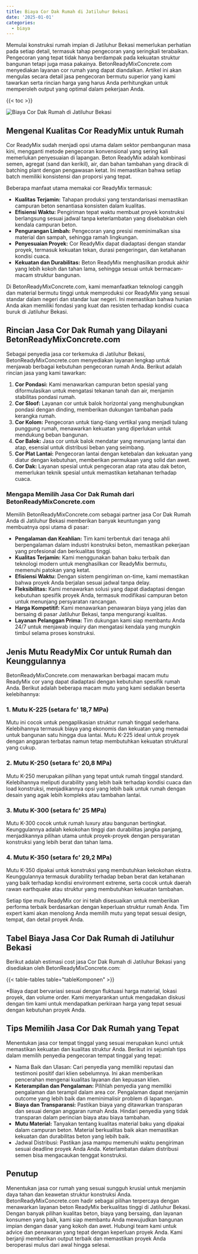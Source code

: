 ```yaml
---
title: Biaya Cor Dak Rumah di Jatiluhur Bekasi
date: '2025-01-01'
categories:
  - biaya
---
```


Memulai konstruksi rumah impian di Jatiluhur Bekasi memerlukan perhatian pada setiap detail, termasuk tahap pengecoran yang seringkali terabaikan. Pengecoran yang tepat tidak hanya berdampak pada kekuatan struktur bangunan tetapi juga masa pakainya. BetonReadyMixConcrete.com menyediakan layanan cor rumah yang dapat diandalkan. Artikel ini akan mengulas secara detail jasa pengecoran bermutu superior yang kami tawarkan serta rincian harga yang harus Anda perhitungkan untuk memperoleh output yang optimal dalam pekerjaan Anda.

{{< toc >}}

![Biaya Cor Dak Rumah di Jatiluhur Bekasi](https://betoncor8.github.io/cor/harga-beton-readymix-concrete%20(37).png)

## Mengenal Kualitas Cor ReadyMix untuk Rumah

Cor ReadyMix sudah menjadi opsi utama dalam sektor pembangunan masa kini, mengganti metode pengecoran konvensional yang sering kali memerlukan penyesuaian di lapangan. Beton ReadyMix adalah kombinasi semen, agregat (sand dan kerikil), air, dan bahan tambahan yang diracik di batching plant dengan pengawasan ketat. Ini memastikan bahwa setiap batch memiliki konsistensi dan proporsi yang tepat.

Beberapa manfaat utama memakai cor ReadyMix termasuk:

- **Kualitas Terjamin:** Tahapan produksi yang terstandarisasi memastikan campuran beton senantiasa konsisten dalam kualitas.
- **Efisiensi Waktu:** Pengiriman tepat waktu membuat proyek konstruksi berlangsung sesuai jadwal tanpa keterlambatan yang disebabkan oleh kendala campuran beton.
- **Pengurangan Limbah:** Pengecoran yang presisi meminimalkan sisa material dan sampah, sehingga ramah lingkungan.
- **Penyesuaian Proyek:** Cor ReadyMix dapat diadaptasi dengan standar proyek, termasuk kekuatan tekan, durasi pengeringan, dan ketahanan kondisi cuaca.
- **Kekuatan dan Durabilitas:** Beton ReadyMix menghasilkan produk akhir yang lebih kokoh dan tahan lama, sehingga sesuai untuk bermacam-macam struktur bangunan.

Di BetonReadyMixConcrete.com, kami memanfaatkan teknologi canggih dan material bermutu tinggi untuk memproduksi cor ReadyMix yang sesuai standar dalam negeri dan standar luar negeri. Ini memastikan bahwa hunian Anda akan memiliki fondasi yang kuat dan resisten terhadap kondisi cuaca buruk di Jatiluhur Bekasi.

## Rincian Jasa Cor Dak Rumah yang Dilayani BetonReadyMixConcrete.com

Sebagai penyedia jasa cor terkemuka di Jatiluhur Bekasi, BetonReadyMixConcrete.com menyediakan layanan lengkap untuk menjawab berbagai kebutuhan pengecoran rumah Anda. Berikut adalah rincian jasa yang kami tawarkan:

1. **Cor Pondasi:** Kami menawarkan campuran beton spesial yang diformulasikan untuk mengatasi tekanan tanah dan air, menjamin stabilitas pondasi rumah.
2. **Cor Sloof:** Layanan cor untuk balok horizontal yang menghubungkan pondasi dengan dinding, memberikan dukungan tambahan pada kerangka rumah.
3. **Cor Kolom:** Pengecoran untuk tiang-tiang vertikal yang menjadi tulang punggung rumah, menawarkan kekuatan yang diperlukan untuk mendukung beban bangunan.
4. **Cor Balok:** Jasa cor untuk balok mendatar yang menunjang lantai dan atap, esensial untuk distribusi beban yang seimbang.
5. **Cor Plat Lantai:** Pengecoran lantai dengan ketebalan dan kekuatan yang diatur dengan kebutuhan, memberikan permukaan yang solid dan awet.
6. **Cor Dak:** Layanan spesial untuk pengecoran atap rata atau dak beton, memerlukan teknik spesial untuk memastikan ketahanan terhadap cuaca.

### Mengapa Memilih Jasa Cor Dak Rumah dari BetonReadyMixConcrete.com

Memilih BetonReadyMixConcrete.com sebagai partner jasa Cor Dak Rumah Anda di Jatiluhur Bekasi memberikan banyak keuntungan yang membuatnya opsi utama di pasar:

- **Pengalaman dan Keahlian:** Tim kami terbentuk dari tenaga ahli berpengalaman dalam industri konstruksi beton, memastikan pekerjaan yang profesional dan berkualitas tinggi.
- **Kualitas Terjamin:** Kami menggunakan bahan baku terbaik dan teknologi modern untuk menghasilkan cor ReadyMix bermutu, memenuhi patokan yang ketat.
- **Efisiensi Waktu:** Dengan sistem pengiriman on-time, kami memastikan bahwa proyek Anda berjalan sesuai jadwal tanpa delay.
- **Fleksibilitas:** Kami menawarkan solusi yang dapat diadaptasi dengan kebutuhan spesifik proyek Anda, termasuk modifikasi campuran beton untuk menunjang persyaratan rancangan.
- **Harga Kompetitif:** Kami menawarkan penawaran biaya yang jelas dan bersaing di pasar Jatiluhur Bekasi, tanpa mengurangi kualitas.
- **Layanan Pelanggan Prima:** Tim dukungan kami siap membantu Anda 24/7 untuk menjawab inquiry dan mengatasi kendala yang mungkin timbul selama proses konstruksi.

## Jenis Mutu ReadyMix Cor untuk Rumah dan Keunggulannya

BetonReadyMixConcrete.com menawarkan berbagai macam mutu ReadyMix cor yang dapat diadaptasi dengan kebutuhan spesifik rumah Anda. Berikut adalah beberapa macam mutu yang kami sediakan beserta kelebihannya:

### 1\. Mutu K-225 (setara fc' 18,7 MPa)

Mutu ini cocok untuk pengaplikasian struktur rumah tinggal sederhana. Kelebihannya termasuk biaya yang ekonomis dan kekuatan yang memadai untuk bangunan satu hingga dua lantai. Mutu K-225 ideal untuk proyek dengan anggaran terbatas namun tetap membutuhkan kekuatan struktural yang cukup.

### 2\. Mutu K-250 (setara fc' 20,8 MPa)

Mutu K-250 merupakan pilihan yang tepat untuk rumah tinggal standard. Kelebihannya meliputi durability yang lebih baik terhadap kondisi cuaca dan load konstruksi, menjadikannya opsi yang lebih baik untuk rumah dengan desain yang agak lebih kompleks atau tambahan lantai.

### 3\. Mutu K-300 (setara fc' 25 MPa)

Mutu K-300 cocok untuk rumah luxury atau bangunan bertingkat. Keunggulannya adalah kekokohan tinggi dan durabilitas jangka panjang, menjadikannya pilihan utama untuk proyek-proyek dengan persyaratan konstruksi yang lebih berat dan tahan lama.

### 4\. Mutu K-350 (setara fc' 29,2 MPa)

Mutu K-350 dipakai untuk konstruksi yang membutuhkan kekokohan ekstra. Keunggulannya termasuk durability terhadap beban berat dan ketahanan yang baik terhadap kondisi environment extreme, serta cocok untuk daerah rawan earthquake atau struktur yang membutuhkan kekuatan tambahan.

Setiap tipe mutu ReadyMix cor ini telah disesuaikan untuk memberikan performa terbaik berdasarkan dengan keperluan struktur rumah Anda. Tim expert kami akan menolong Anda memilih mutu yang tepat sesuai design, tempat, dan detail proyek Anda.

## Tabel Biaya Jasa Cor Dak Rumah di Jatiluhur Bekasi

Berikut adalah estimasi cost jasa Cor Dak Rumah di Jatiluhur Bekasi yang disediakan oleh BetonReadyMixConcrete.com:

{{< table-tables table="tableKomponen" >}}

\*Biaya dapat bervariasi sesuai dengan fluktuasi harga material, lokasi proyek, dan volume order. Kami menyarankan untuk mengadakan diskusi dengan tim kami untuk mendapatkan perkiraan harga yang tepat sesuai dengan kebutuhan proyek Anda.

## Tips Memilih Jasa Cor Dak Rumah yang Tepat

Menentukan jasa cor tempat tinggal yang sesuai merupakan kunci untuk memastikan kekuatan dan kualitas struktur Anda. Berikut ini sejumlah tips dalam memilih penyedia pengecoran tempat tinggal yang tepat:

- Nama Baik dan Ulasan: Cari penyedia yang memiliki reputasi dan testimoni positif dari klien sebelumnya. Ini akan memberikan pencerahan mengenai kualitas layanan dan kepuasan klien.
- **Keterampilan dan Pengalaman:** Pilihlah penyedia yang memiliki pengalaman dan terampil dalam area cor. Pengalaman dapat menjamin outcome yang lebih baik dan meminimalisir problem di lapangan.
- **Biaya dan Transparansi:** Pastikan biaya yang ditawarkan transparan dan sesuai dengan anggaran rumah Anda. Hindari penyedia yang tidak transparan dalam perincian biaya atau biaya tambahan.
- **Mutu Material:** Tanyakan tentang kualitas material baku yang dipakai dalam campuran beton. Material berkualitas baik akan memastikan kekuatan dan durabilitas beton yang lebih baik.
- Jadwal Distribusi: Pastikan jasa mampu memenuhi waktu pengiriman sesuai deadline proyek Anda Anda. Keterlambatan dalam distribusi semen bisa mengacaukan tenggat konstruksi.

## Penutup

Menentukan jasa cor rumah yang sesuai sungguh krusial untuk menjamin daya tahan dan keawetan struktur konstruksi Anda. BetonReadyMixConcrete.com hadir sebagai pilihan terpercaya dengan menawarkan layanan beton ReadyMix berkualitas tinggi di Jatiluhur Bekasi. Dengan banyak pilihan kualitas beton, biaya yang bersaing, dan layanan konsumen yang baik, kami siap membantu Anda mewujudkan bangunan impian dengan dasar yang kokoh dan awet. Hubungi team kami untuk advice dan penawaran yang tepat dengan keperluan proyek Anda. Kami berjanji memberikan output terbaik dan memastikan proyek Anda beroperasi mulus dari awal hingga selesai.
